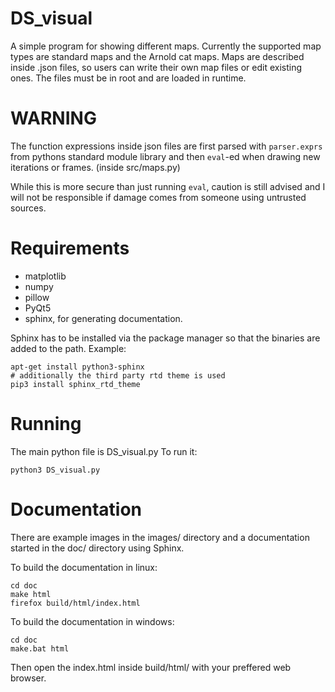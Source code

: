 # DS_visual

A simple program for showing different maps. Currently the supported map types
are standard maps and the Arnold cat maps. Maps are described inside .json
files, so users can write their own map files or edit existing ones. The files
must be in root and are loaded in runtime.

# WARNING

The function expressions inside json files are first parsed with
``parser.exprs`` from pythons standard module library and then ``eval``-ed
when drawing new iterations or frames. (inside src/maps.py)

While this is more secure than just running ``eval``, caution is still advised
and I will not be responsible if damage comes from someone using untrusted
sources.

# Requirements
- matplotlib
- numpy
- pillow
- PyQt5
- sphinx, for generating documentation.

Sphinx has to be installed via the package manager so that the binaries are
added to the path. Example:
``` shell
apt-get install python3-sphinx
# additionally the third party rtd theme is used
pip3 install sphinx_rtd_theme
```

# Running
The main python file is DS_visual.py
To run it:
``` shell
python3 DS_visual.py
```

# Documentation

There are example images in the images/ directory and a documentation started
in the doc/ directory using Sphinx.

To build the documentation in linux:

``` shell
cd doc
make html
firefox build/html/index.html
```

To build the documentation in windows:
``` shell
cd doc
make.bat html
```
Then open the index.html inside build/html/ with your preffered web browser.
